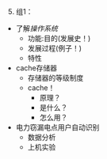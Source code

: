 5. 组1：
  * 了解*操作系统*
    * 功能:目的(发展史！)
    * 发展过程(例子！)
    * 特性
  * cache存储器
    * 存储器的等级制度
    * cache！
      * 原理？
      * 是什么？
      * 怎么用？
  * 电力窃漏电点用户自动识别
    * 数据分析
    * 上机实验
